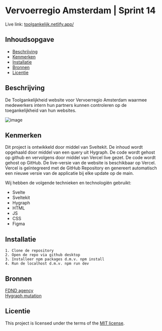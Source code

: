 # Vervoerregio Amsterdam | Sprint 14

Live link: [toolgankelijk.netlify.app/](https://toolgankelijk.netlify.app/)

## Inhoudsopgave

  * [Beschrijving](#beschrijving)
  * [Kenmerken](#kenmerken)
  * [Installatie](#installatie)
  * [Bronnen](#bronnen)
  * [Licentie](#licentie)

## Beschrijving

De Toolgankelijkheid website voor Vervoerregio Amsterdam waarmee medewerkers intern hun partners kunnen controleren op de toegankelijkheid van hun websites. 

![image](https://github.com/WesleySchorel/lose-your-head-the-client-case/assets/112857487/3044aca6-4b97-42b7-bc4d-501c73ca8a4a)

## Kenmerken

Dit project is ontwikkeld door middel van Sveltekit. De inhoud wordt opgehaald door middel van een query uit Hygraph. De code wordt gehost op github en vervolgens door middel van Vercel live gezet. De code wordt gehost op GitHub. De live-versie van de website is beschikbaar op Vercel. Vercel is geïntegreerd met de GitHub Repository en genereert automatisch een nieuwe versie van de applicatie bij elke update op de main.

Wij hebben de volgende technieken en technologiën gebruikt:

* Svelte
* Sveltekit
* Hygraph
* HTML
* JS
* CSS
* Figma

## Installatie
```
1. Clone de repository
2. Open de repo via github desktop
3. Installeer npm packages d.m.v. npm install
4. Run de localhost d.m.v. npm run dev
```

## Bronnen

[FDND agency](https://github.com/fdnd-agency/vervoerregio-amsterdam) <br>
[Hygraph mutation](https://hygraph.com/docs/api-reference/content-api/mutations) <br>

## Licentie

This project is licensed under the terms of the [MIT license](./LICENSE).
